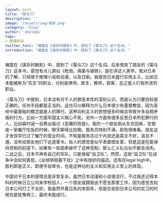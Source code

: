 ```yaml
---
layout: post
title: "菊与刀"
description: ''
image: '/assets/img/谋杀.png'
category: 'blog'
author: 'sholmes'
tags:
- 推理闲谈
twitter_text: "褚盟在《谋杀的魅影》中，提到了《菊与刀》这个名词。"
introduction: "褚盟在《谋杀的魅影》中，提到了《菊与刀》这个名词。"
---
```


褚盟在《谋杀的魅影》中，提到了《菊与刀》这个名词。后来借来了朋友的《菊与刀》这本书，感觉有点儿类似《枪炮，病菌与钢铁》，是在讲述人类学。我对日本的了解，只局限于推理小说和动漫，以及日剧。我感觉日本盛行实用主义，比如日本能被称为“先生”的职业，分别是律师，医生，教师，政客，总之是人们有所求的职业。

《菊与刀》中提到，日本没有对于人的罪恶本性的深刻认识，而是认为只要目标是正确的，任何手段都是正当的。这也可以解释为什么日本很少有基督教徒，因为圣经中最基础的概念就是人的罪行。这种功利主义的思想很多时候会导致许多自相矛盾的行为，比如一方面军国主义贼心不死，另外一方面有很多反思日本所犯罪行的人，比如森村诚一自费出版过《恶魔的饱食》。我的一个朋友刚从东京回来，在银座一家餐厅吃饭的时候，聊天聊得比较晚，服务员特别不满，脸色很难看。朋友这才发现早已过了餐厅的营业时间。不知是服务员过于内敛还是英文不好，语言不通，没有给朋友他们下达逐客令。给人的感觉是似乎表面很友善，但是这是在能保持克制的前提下。如果有一些因素破坏了这种克制，那么仁义礼仪似乎都会消失。二战之后，日本不再有自己的军队，只能保留“自卫队”。然而，这些“自卫队”在战争中会如何表现，《全频带阻塞干扰》之中有很好的描述。还有在legal high中，胜利即是正义，即便手段卑劣，也是这种功利主义和实用主义至上的体现。

中国对于日本的感情总是非常复杂。虽然日本动漫和小说很流行，不过我还记得本科的时候日立公司来学校招人，一个朋友就跟我说不愿去那里工作，因为感觉去给日本公司打工不太好。我虽然开着日系的本田车，但是在收到日本公司的实习的时候也是犹豫再三，最终未能成行。
